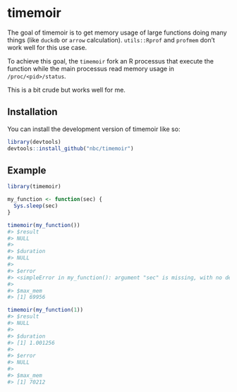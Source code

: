 
<!-- README.md is generated from README.Rmd. Please edit that file -->

# timemoir

<!-- badges: start -->
<!-- badges: end -->

The goal of timemoir is to get memory usage of large functions doing
many things (like `duckdb` or `arrow` calculation). `utils::Rprof` and
`profmem` don’t work well for this use case.

To achieve this goal, the `timemoir` fork an R processus that execute
the function while the main processus read memory usage in
`/proc/<pid>/status`.

This is a bit crude but works well for me.

## Installation

You can install the development version of timemoir like so:

``` r
library(devtools)
devtools::install_github("nbc/timemoir")
```

## Example

``` r
library(timemoir)

my_function <- function(sec) {
  Sys.sleep(sec)
}

timemoir(my_function())
#> $result
#> NULL
#> 
#> $duration
#> NULL
#> 
#> $error
#> <simpleError in my_function(): argument "sec" is missing, with no default>
#> 
#> $max_mem
#> [1] 69956

timemoir(my_function(1))
#> $result
#> NULL
#> 
#> $duration
#> [1] 1.001256
#> 
#> $error
#> NULL
#> 
#> $max_mem
#> [1] 70212
```
